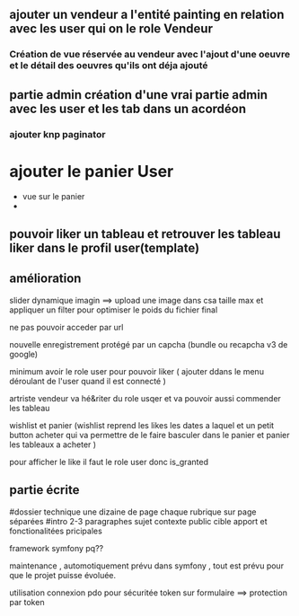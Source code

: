 ## ajouter un vendeur a l'entité painting en relation avec les user qui on le role Vendeur 
### Création de vue réservée au vendeur avec l'ajout d'une oeuvre et le détail des oeuvres qu'ils ont déja ajouté 

## partie admin création d'une vrai partie admin avec les user et les tab dans un acordéon  

### ajouter knp paginator 

# ajouter le panier User 
 - vue sur le panier 
 - 
## pouvoir liker un tableau et retrouver les tableau liker dans le profil user(template)
 

## amélioration 
slider dynamique 
imagin ==> upload une image dans csa taille max et appliquer un filter pour optimiser le poids du fichier final

ne pas pouvoir acceder par url 

nouvelle enregistrement protégé par un capcha (bundle ou recapcha v3 de google)

minimum avoir le role user pour pouvoir liker ( ajouter ddans le menu déroulant de l'user quand il est connecté )

artriste vendeur va hé&riter du role usqer et va pouvoir aussi commender les tableau 


wishlist et panier (wishlist reprend les likes les dates a laquel et un petit button acheter qui va permettre de le faire basculer dans le panier et panier les tableaux a acheter )


pour afficher le like il faut le role user donc is_granted 
## partie écrite 

#dossier technique une dizaine de page chaque rubrique sur page séparées
#intro 2-3 paragraphes
sujet contexte public cible 
apport et fonctionalitées pricipales


framework symfony pq??

maintenance , automotiquement prévu dans symfony , tout est prévu pour que le projet puisse évoluée.

utilisation connexion pdo pour sécuritée 
token sur formulaire ==> protection par token 